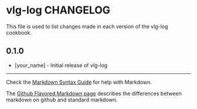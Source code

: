 vlg-log CHANGELOG
=================

This file is used to list changes made in each version of the vlg-log cookbook.

0.1.0
-----
- [your_name] - Initial release of vlg-log

- - -
Check the [Markdown Syntax Guide](http://daringfireball.net/projects/markdown/syntax) for help with Markdown.

The [Github Flavored Markdown page](http://github.github.com/github-flavored-markdown/) describes the differences between markdown on github and standard markdown.
